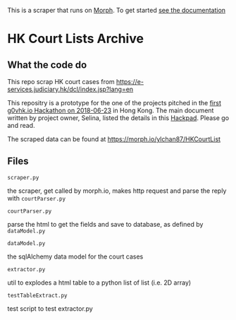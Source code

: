This is a scraper that runs on [Morph](https://morph.io). To get started [see the documentation](https://morph.io/documentation)

# HK Court Lists Archive

## What the code do
This repo scrap HK court cases from
https://e-services.judiciary.hk/dcl/index.jsp?lang=en

This repositry is a prototype for the one of the projects pitched in the [first g0vhk.io Hackathon on 2018-06-23](https://beta.hackfoldr.org/g0vhk1st/) in Hong Kong. The main document written by project owner, Selina, listed the details in this [Hackpad](https://hackpad.tw/HK-Court-Lists-Archive-e6DAOVBLRoh). Please go and read.

The scraped data can be found at https://morph.io/ylchan87/HKCourtList

## Files
`scraper.py`

the scraper, get called by morph.io, makes http request and parse the reply with `courtParser.py`

`courtParser.py`

parse the html to get the fields and save to database, as defined by `dataModel.py`

`dataModel.py`

the sqlAlchemy data model for the court cases

`extractor.py`

util to explodes a html table to a python list of list (i.e. 2D array)

`testTableExtract.py`

test script to test extractor.py
